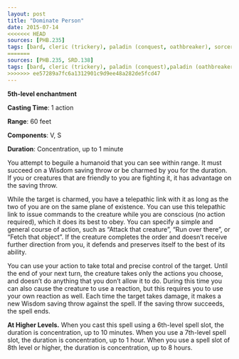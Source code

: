 ```yaml
---
layout: post
title: "Dominate Person"
date: 2015-07-14
<<<<<<< HEAD
sources: [PHB.235]
tags: [bard, cleric (trickery), paladin (conquest, oathbreaker), sorcerer, warlock (fae), warlock (great old one), wizard, level5, enchantment]
=======
sources: [PHB.235, SRD.138]
tags: [bard, cleric (trickery), paladin (conquest),paladin (oathbreaker), sorcerer, warlock (fae), warlock (great old one), wizard, level5, enchantment]
>>>>>>> ee57289a7fc6a1312901c9d9ee48a282de5fcd47
---
```


**5th-level enchantment**

**Casting Time**: 1 action

**Range**: 60 feet

**Components**: V, S

**Duration**: Concentration, up to 1 minute

You attempt to beguile a humanoid that you can see within range. It must succeed on a Wisdom saving throw or be charmed by you for the duration. If you or creatures that are friendly to you are fighting it, it has advantage on the saving throw.

While the target is charmed, you have a telepathic link with it as long as the two of you are on the same plane of existence. You can use this telepathic link to issue commands to the creature while you are conscious (no action required), which it does its best to obey. You can specify a simple and general course of action, such as “Attack that creature”, “Run over there”, or “Fetch that object”. If the creature completes the order and doesn’t receive further direction from you, it defends and preserves itself to the best of its ability.

You can use your action to take total and precise control of the target. Until the end of your next turn, the creature takes only the actions you choose, and doesn’t do anything that you don’t allow it to do. During this time you can also cause the creature to use a reaction, but this requires you to use your own reaction as well. Each time the target takes damage, it makes a new Wisdom saving throw against the spell. If the saving throw succeeds, the spell ends.

**At Higher Levels.** When you cast this spell using a 6th-level spell slot, the duration is concentration, up to 10 minutes. When you use a 7th-level spell slot, the duration is concentration, up to 1 hour. When you use a spell slot of 8th level or higher, the duration is concentration, up to 8 hours.
